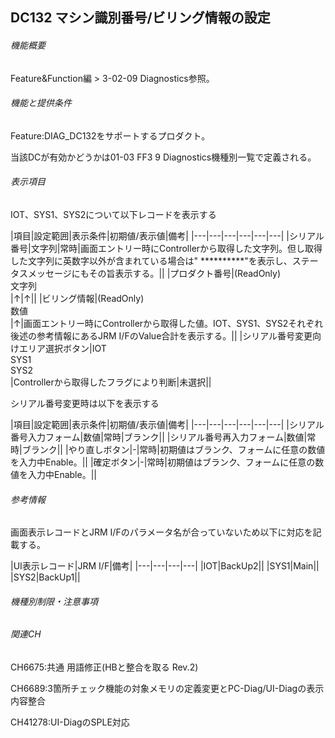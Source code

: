 ## DC132 マシン識別番号/ビリング情報の設定 

###### 機能概要

Feature&Function編 > 3-02-09 Diagnostics参照。

###### 機能と提供条件

Feature:DIAG\_DC132をサポートするプロダクト。

当該DCが有効かどうかは01-03 FF3 9 Diagnostics機種別一覧で定義される。

###### 表示項目

IOT、SYS1、SYS2について以下レコードを表示する

|項目|設定範囲|表示条件|初期値/表示値|備考|
|---|---|---|---|---|---|
|シリアル番号|文字列|常時|画面エントリー時にControllerから取得した文字列。但し取得した文字列に英数字以外が含まれている場合は" **********"を表示し、ステータスメッセージにもその旨表示する。||
|プロダクト番号|(ReadOnly)<br/>文字列<br/>|↑|↑||
|ビリング情報|(ReadOnly)<br/>数値<br/>|↑|画面エントリー時にControllerから取得した値。IOT、SYS1、SYS2それぞれ後述の参考情報にあるJRM I/FのValue合計を表示する。||
|シリアル番号変更向けエリア選択ボタン|IOT<br/>SYS1<br/>SYS2<br/>|Controllerから取得したフラグにより判断|未選択||


シリアル番号変更時は以下を表示する

|項目|設定範囲|表示条件|初期値/表示値|備考|
|---|---|---|---|---|---|
|シリアル番号入力フォーム|数値|常時|ブランク||
|シリアル番号再入力フォーム|数値|常時|ブランク||
|やり直しボタン|-|常時|初期値はブランク、フォームに任意の数値を入力中Enable。||
|確定ボタン|-|常時|初期値はブランク、フォームに任意の数値を入力中Enable。||


###### 参考情報

画面表示レコードとJRM
I/Fのパラメータ名が合っていないため以下に対応を記載する。

|UI表示レコード|JRM I/F|備考|
|---|---|---|---|
|IOT|BackUp2||
|SYS1|Main||
|SYS2|BackUp1||


###### 機種別制限・注意事項

###### 関連CH

CH6675:共通 <FCW> 用語修正(HBと整合を取る Rev.2)

CH6689:3箇所チェック機能の対象メモリの定義変更とPC-Diag/UI-Diagの表示内容整合

CH41278:UI-DiagのSPLE対応